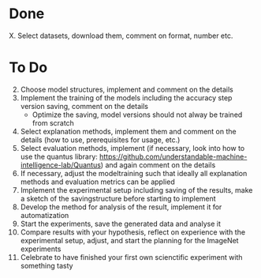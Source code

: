 # Done
X. Select datasets, download them, comment on format, number etc.

# To Do
2. Choose model structures, implement and comment on the details
3. Implement the training of the models including the accuracy step version saving, comment on the details
	- Optimize the saving, model versions should not alway be trained from scratch
4. Select explanation methods, implement them and comment on the details (how to use, prerequisites for usage, etc.)
5. Select evaluation methods, implement (if necessary, look into how to use the quantus library: https://github.com/understandable-machine-intelligence-lab/Quantus) and again comment on the details
6. If necessary, adjust the modeltraining such that ideally all explanation methods and evaluation metrics can be applied
7. Implement the experimental setup including saving of the results, make a sketch of the savingstructure before starting to implement
8. Develop the method for analysis of the result, implement it for automatization
9. Start the experiments, save the generated data and analyse it
10. Compare results with your hypothesis, reflect on experience with the experimental setup, adjust, and start the planning for the ImageNet experiments
11. Celebrate to have finished your first own scienctific experiment with something tasty
